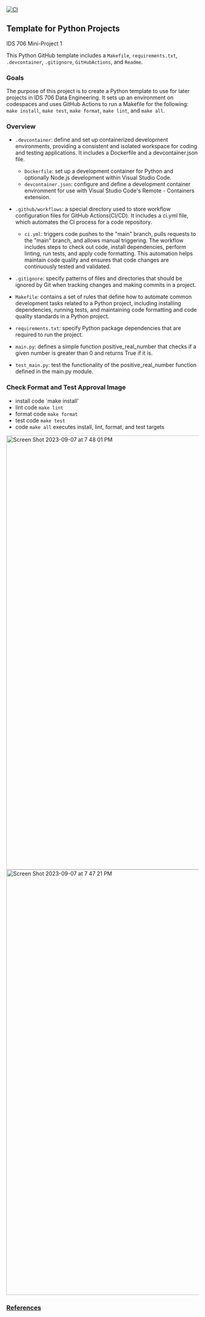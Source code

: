[![CI](https://github.com/nogibjj/python-template/actions/workflows/cicd.yml/badge.svg)](https://github.com/nogibjj/python-template/actions/workflows/cicd.yml)
## Template for Python Projects 

IDS 706 Mini-Project 1

This Python GitHub template includes a `Makefile`, `requirements.txt`, `.devcontainer`, `.gitignore`, `GitHubActions`, and `Readme`.

### Goals

The purpose of this project is to create a Python template to use for later projects in IDS 706 Data Engineering. It sets up an environment on codespaces and uses GitHub Actions to run a Makefile for the following: `make install`, `make test`, `make format`, `make lint`, and `make all`. 

### Overview 
+ `.devcontainer`: define and set up containerized development environments, providing a consistent and isolated workspace for coding and testing applications. It includes a Dockerfile and a devcontainer.json file.
  + `Dockerfile`: set up a development container for Python and optionally Node.js development within Visual Studio Code.
  + `devcontainer.json`: configure and define a development container environment for use with Visual Studio Code's Remote - Containers extension. 

+ `.github/workflows`: a special directory used to store workflow configuration files for GitHub Actions(CI/CD). It includes a ci.yml file, which automates the CI process for a code repository.
  + `ci.yml`: triggers code pushes to the "main" branch, pulls requests to the "main" branch, and allows manual triggering. The workflow includes steps to check out code, install dependencies, perform linting, run tests, and apply code formatting. This automation helps maintain code quality and ensures that code changes are continuously tested and validated.

+ `.gitignore`: specify patterns of files and directories that should be ignored by Git when tracking changes and making commits in a project.
+ `Makefile`: contains a set of rules that define how to automate common development tasks related to a Python project, including installing dependencies, running tests, and maintaining code formatting and code quality standards in a Python project.
+ `requirements.txt`: specify Python package dependencies that are required to run the project.
+ `main.py`: defines a simple function positive_real_number that checks if a given number is greater than 0 and returns True if it is.
+ `test_main.py`: test the functionality of the positive_real_number function defined in the main.py module.
  
### Check Format and Test Approval Image
+ install code `make install'
+ lint code `make lint`
+ format code `make format`
+ test code `make test`
+ code `make all` executes install, lint, format, and test targets

<img width="1133" alt="Screen Shot 2023-09-07 at 7 48 01 PM" src="https://github.com/tinayiluo0322/IDS-706-Python-github-template/assets/143360909/8cfef660-84e3-4dad-a491-ce6fd0d567d8">

<img width="1111" alt="Screen Shot 2023-09-07 at 7 47 21 PM" src="https://github.com/tinayiluo0322/IDS-706-Python-github-template/assets/143360909/cb74e5ac-7d40-413b-b6b6-bef0809f99f6">

### [References](https://github.com/nogibjj/python-template)

